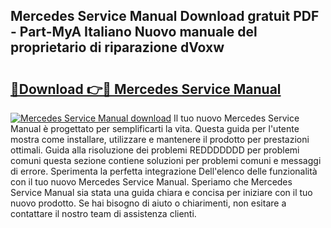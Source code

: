 ## Mercedes Service Manual Download gratuit PDF - Part-MyA Italiano Nuovo manuale del proprietario di riparazione dVoxw

# <h2><a href="http://dfb3kpm.blite.top/?on=Mercedes+Service+Manual">🔗Download 👉🔴 Mercedes Service Manual</a></h2>

[![Mercedes Service Manual download](https://i.imgur.com/lujVjoI.png)](http://dfb3kpm.blite.top/?on=Mercedes+Service+Manual)
Il tuo nuovo Mercedes Service Manual è progettato per semplificarti la vita. Questa guida per l'utente mostra come installare, utilizzare e mantenere il prodotto per prestazioni ottimali. Guida alla risoluzione dei problemi REDDDDDDD per problemi comuni questa sezione contiene soluzioni per problemi comuni e messaggi di errore. Sperimenta la perfetta integrazione Dell'elenco delle funzionalità con il tuo nuovo Mercedes Service Manual. Speriamo che Mercedes Service Manual sia stata una guida chiara e concisa per iniziare con il tuo nuovo prodotto. Se hai bisogno di aiuto o chiarimenti, non esitare a contattare il nostro team di assistenza clienti.
